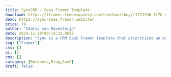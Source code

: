 ```yaml
---
title: SyncCRM — Saas Framer Template
download: https://iframer.lemonsqueezy.com/checkout/buy/f17117d6-3f7b-4b85-9f9a-ff23137dcd23?aff=zOYMp
demo: https://sync-saas.framer.website/
price: 79
author: "Cédric van Ravesteijn"
date: 2024-11-30T09:14:21.055Z
description: "Sync is a CRM SaaS Framer template that prioritizes an exceptional UX. Its purpose is to empower SaaS companies to forge a compelling online presence, while increasing visitor-to-customer conversions."
ssg: ["Framer"]
css: []
ui: []
cms: []
category: [Business,Blog,SaaS]
draft: false
---
```

